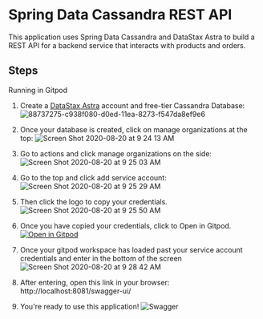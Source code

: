 # Spring Data Cassandra REST API

This application uses Spring Data Cassandra and DataStax Astra to build a REST API for a backend service that interacts with products and orders.

## Steps 

Running in Gitpod

1. Create a [DataStax Astra](https://astra.datastax.com/) account and free-tier Cassandra Database: 
   ![88737275-c938f080-d0ed-11ea-8273-f547da8ef9e6](https://user-images.githubusercontent.com/69874632/90799424-0f860780-e2c8-11ea-962e-ad43ebafc085.png)
   
2. Once your database is created, click on manage organizations at the top: 
   ![Screen Shot 2020-08-20 at 9 24 13 AM](https://user-images.githubusercontent.com/69874632/90799837-a5ba2d80-e2c8-11ea-8104-35ef6c0723ef.png)
  
  
3. Go to actions and click manage organizations on the side: 
   ![Screen Shot 2020-08-20 at 9 25 03 AM](https://user-images.githubusercontent.com/69874632/90799981-da2de980-e2c8-11ea-98ff-0089fe467d4d.png)
   
4. Go to the top and click add service account: 
   ![Screen Shot 2020-08-20 at 9 25 29 AM](https://user-images.githubusercontent.com/69874632/90800086-02b5e380-e2c9-11ea-9f60-d6df6ba78fe1.png)

5. Then click the logo to copy your credentials. 
   ![Screen Shot 2020-08-20 at 9 25 50 AM](https://user-images.githubusercontent.com/69874632/90800145-1b25fe00-e2c9-11ea-9ae1-534e5a085008.png)

6. Once you have copied your credentials, click to Open in Gitpod. 
   [![Open in Gitpod](https://gitpod.io/button/open-in-gitpod.svg)](https://gitpod.io/#https://github.com/DataStax-Examples/spring-data-starter)
   
7. Once your gitpod workspace has loaded past your service account credentials and enter in the bottom of the screen 
   ![Screen Shot 2020-08-20 at 9 28 42 AM](https://user-images.githubusercontent.com/69874632/90800275-51637d80-e2c9-11ea-89b8-858e7c4d80b9.png)
   
8. After entering, open this link in your browser: http://localhost:8081/swagger-ui/

9. You're ready to use this application! 
   ![Swagger](https://github.com/DataStax-Examples/spring-data-starter/blob/master/doc/pics/spring-data-swagger-ui.png?raw=true)

